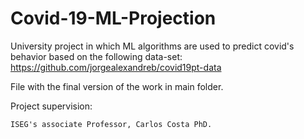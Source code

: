 # Covid-19-ML-Projection

University project in which ML algorithms are used to predict covid's behavior based on the following data-set: https://github.com/jorgealexandreb/covid19pt-data

File with the final version of the work in main folder.

Project supervision:

	ISEG's associate Professor, Carlos Costa PhD. 

